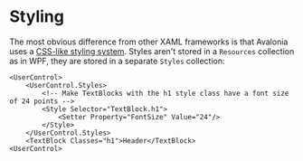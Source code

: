 # Styling

The most obvious difference from other XAML frameworks is that Avalonia uses a [CSS-like styling system](http://avaloniaui.net/docs/styles/styles). Styles aren't stored in a `Resources` collection as in WPF, they are stored in a separate `Styles` collection:

```markup
<UserControl>
    <UserControl.Styles>
        <!-- Make TextBlocks with the h1 style class have a font size of 24 points -->
        <Style Selector="TextBlock.h1">
            <Setter Property="FontSize" Value="24"/>
        </Style>
    </UserControl.Styles>
    <TextBlock Classes="h1">Header</TextBlock>
<UserControl>
```

